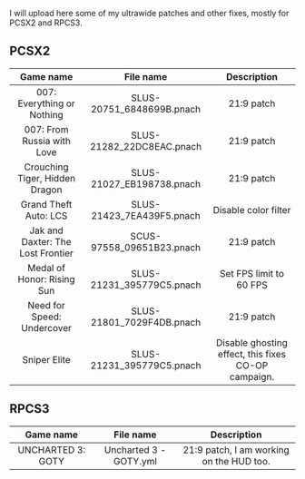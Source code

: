 I will upload here some of my ultrawide patches and other fixes, mostly for PCSX2 and RPCS3.

## PCSX2
|           **Game name**           |       **File name**       |                   **Description**                   |
|:---------------------------------:|:-------------------------:|:---------------------------------------------------:|
| 007: Everything or Nothing        | SLUS-20751_6848699B.pnach | 21:9 patch                                          |
| 007: From Russia with Love        | SLUS-21282_22DC8EAC.pnach | 21:9 patch                                          |
| Crouching Tiger, Hidden Dragon    | SLUS-21027_EB198738.pnach | 21:9 patch                                          |
| Grand Theft Auto: LCS             | SLUS-21423_7EA439F5.pnach | Disable color filter                                |
| Jak and Daxter: The Lost Frontier | SCUS-97558_09651B23.pnach | 21:9 patch                                          |
| Medal of Honor: Rising Sun        | SLUS-21231_395779C5.pnach | Set FPS limit to 60 FPS                             |
| Need for Speed: Undercover        | SLUS-21801_7029F4DB.pnach | 21:9 patch                                          |
| Sniper Elite                      | SLUS-21231_395779C5.pnach | Disable ghosting effect, this fixes CO-OP campaign. |

## RPCS3
|   **Game name**   |      **File name**     |              **Description**             |
|:-----------------:|:----------------------:|:----------------------------------------:|
| UNCHARTED 3: GOTY | Uncharted 3 - GOTY.yml | 21:9 patch, I am working on the HUD too. |
